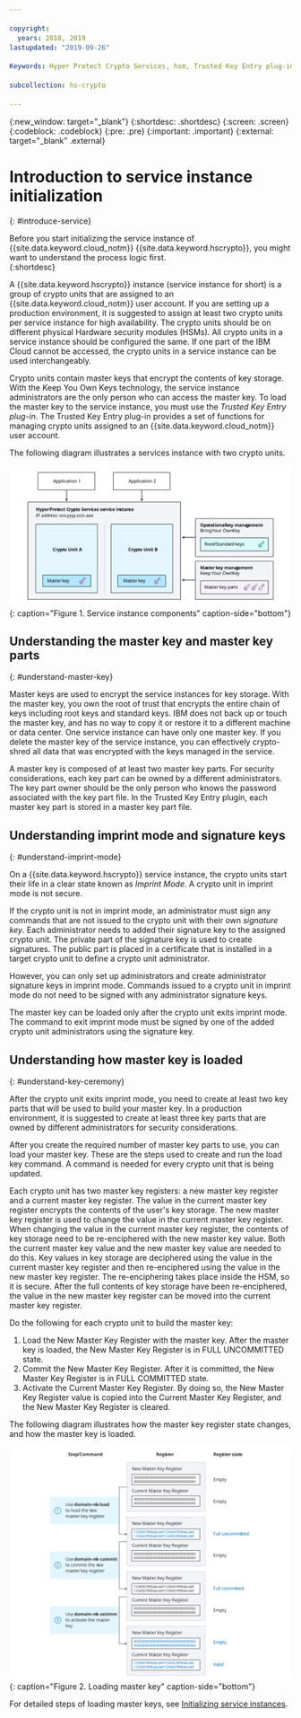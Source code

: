 ```yaml
---

copyright:
  years: 2018, 2019
lastupdated: "2019-09-26"

Keywords: Hyper Protect Crypto Services, hsm, Trusted Key Entry plug-in, service instance, imprint mode, smart card, master key, load master key

subcollection: hs-crypto

---
```


{:new_window: target="_blank"}
{:shortdesc: .shortdesc}
{:screen: .screen}
{:codeblock: .codeblock}
{:pre: .pre}
{:important: .important}
{:external: target="_blank" .external}

# Introduction to service instance initialization
{: #introduce-service}

Before you start initializing the service instance of {{site.data.keyword.cloud_notm}} {{site.data.keyword.hscrypto}}, you might want to understand the process logic first.  
{:shortdesc}

A {{site.data.keyword.hscrypto}} instance (service instance for short) is a group of crypto units that are assigned to an {{site.data.keyword.cloud_notm}} user account. If you are setting up a production environment, it is suggested to assign at least two crypto units per service instance for high availability. The crypto units should be on different physical Hardware security modules (HSMs). All crypto units in a service instance should be configured the same. If one part of the IBM Cloud cannot be accessed, the crypto units in a service instance can be used interchangeably.

Crypto units contain master keys that encrypt the contents of key storage. With the Keep You Own Keys technology, the service instance administrators are the only person who can access the master key. To load the master key to the service instance, you must use the *Trusted Key Entry plug-in*. The Trusted Key Entry plug-in provides a set of functions for managing crypto units assigned to an {{site.data.keyword.cloud_notm}} user account.

The following diagram illustrates a services instance with two crypto units.

![Service instance components](/image/kms_service.svg "Service instance components"){: caption="Figure 1. Service instance components" caption-side="bottom"}

## Understanding the master key and master key parts
{: #understand-master-key}

Master keys are used to encrypt the service instances for key storage. With the master key, you own the root of trust that encrypts the entire chain of keys including root keys and standard keys. IBM does not back up or touch the master key, and has no way to copy it or restore it to a different machine or data center. One service instance can have only one master key. If you delete the master key of the service instance, you can effectively crypto-shred all data that was encrypted with the keys managed in the service.

A master key is composed of at least two master key parts. For security considerations, each key part can be owned by a different administrators. The key part owner should be the only person who knows the password associated with the key part file. In the Trusted Key Entry plugin, each master key part is stored in a master key part file.

<!-- ## Understanding smart cards
{: #understand-smart-cards}

Each of the smart card is protected by a PIN code and contains the following elements:

* A signature key for an individual administrator
* A unique master key part  

In a production environment, the master key has to be built from at least three key parts that are hosted by three administrators, which means, you will need to have three smart cards in a production environment.

The smart card chip is a Hardware Security Module (HSM) with encryption capability. The key part is generated inside the smart card's HSM and never leaves the smart cards HSM unless it is encrypted. The administrator's signature key is generated in the smart card's HSM and the private part never leaves the smart card's HSM. -->

## Understanding imprint mode and signature keys
{: #understand-imprint-mode}

On a {{site.data.keyword.hscrypto}} service instance, the crypto units start their life in a clear state known as *Imprint Mode*. A crypto unit in imprint mode is not secure.

If the crypto unit is not in imprint mode, an administrator must sign any commands that are not issued to the crypto unit with their own *signature key*. Each administrator needs to added their signature key to the assigned crypto unit. The private part of the signature key is used to create signatures. The public part is placed in a certificate that is installed in a target crypto unit to define a crypto unit administrator.

However, you can only set up administrators and create administrator signature keys in imprint mode. Commands issued to a crypto unit in imprint mode do not need to be signed with any administrator signature keys.  

The master key can be loaded only after the crypto unit exits imprint mode. The command to exit imprint mode must be signed by one of the added crypto unit administrators using the signature key.

## Understanding how master key is loaded
{: #understand-key-ceremony}

After the crypto unit exits imprint mode, you need to create at least two key parts that will be used to build your master key. In a production environment, it is suggested to create at least three key parts that are owned by different administrators for security considerations.

After you create the required number of master key parts to use, you can load your master key. These are the steps used to create and run the load key command. A command is needed for every crypto unit that is being updated.

Each crypto unit has two master key registers: a new master key register and a current master key register. The value in the current master key register encrypts the contents of the user's key storage. The new master key register is used to change the value in the current master key register. When changing the value in the current master key register, the contents of key storage need to be re-enciphered with the new master key value. Both the current master key value and the new master key value are needed to do this. Key values in key storage are deciphered using the value in the current master key register and then re-enciphered using the value in the new master key register. The re-enciphering takes place inside the HSM, so it is secure. After the full contents of key storage have been re-enciphered, the value in the new master key register can be moved into the current master key register.

Do the following for each crypto unit to build the master key:

1. Load the New Master Key Register with the master key. After the master key is loaded, the New Master Key Register is in FULL UNCOMMITTED state.  
2. Commit the New Master Key Register. After it is committed, the New Master Key Register is in FULL COMMITTED state.
3. Activate the Current Master Key Register. By doing so, the New Master Key Register value is copied into the Current Master Key Register, and the New Master Key Register is cleared.     

The following diagram illustrates how the master key register state changes, and how the master key is loaded.

![Loading master keys](/image/master_key_register.svg "How to load a master key"){: caption="Figure 2. Loading master key" caption-side="bottom"}

For detailed steps of loading master keys, see [Initializing service instances](/docs/services/hs-crypto?topic=hs-crypto-initialize-hsm).
